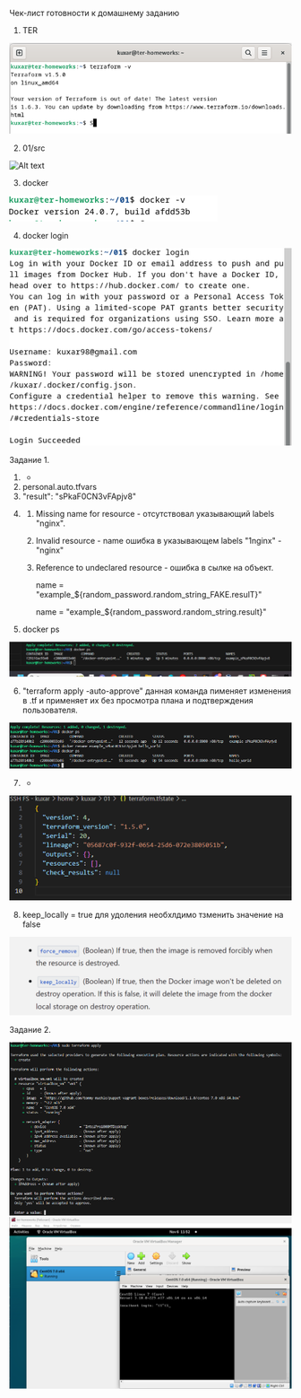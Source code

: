 Чек-лист готовности к домашнему заданию

1. TER
   
![Alt text](png/1.png)

2. 01/src
   
![Alt text](image.png)

3. docker
   
![Alt text](png/3.png)

4. docker login
   
![Alt text](png/4.png)

Задание 1.

1. +
2. personal.auto.tfvars
3. "result": "sPkaF0CN3vFApjv8"
4. 
   1. Missing name for resource - отсутствовал указывающий labels "nginx".
   2. Invalid resource - name ошибка в указывающем labels "1nginx" - "nginx"
   3. Reference to undeclared resource - ошибка в сылке на объект.
   
        name  = "example_${random_password.random_string_FAKE.resulT}"

        name  = "example_${random_password.random_string.result}"
5. docker ps

![Alt text](png/5.png)

6. "terraform apply -auto-approve" данная команда пименяет изменения в .tf и применяет их без просмотра плана и подтверждения пользователя.
   
![Alt text](png/6.png)

7. +

![Alt text](png/7.png)

8. keep_locally = true для удоления необхлдимо тзменить значение на false  
   
![Alt text](png/8.png)

Задание 2.

![Alt text](png/9.png)
![Alt text](png/10.png)
